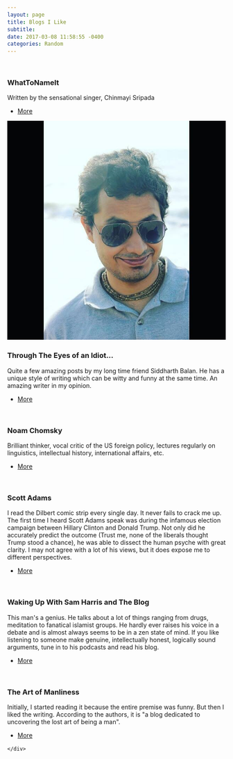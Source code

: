 ```yaml
---
layout: page
title: Blogs I Like 
subtitle: 
date: 2017-03-08 11:58:55 -0400
categories: Random
---
```



<section>
    <!--
    <header class="major">
        <h2>Blogs I Like</h2>
    </header> -->
    <div class="posts">
        <article>
            <a href="#" class="image"><img src="http://cdbaby.name/c/h/chinmayisripaada.jpg" alt="" /></a>
            <h3>WhatToNameIt</h3>
            <p>Written by the sensational singer, Chinmayi Sripada</p>
            <ul class="actions">
                <li><a href="#" class="button">More</a></li>
            </ul>
        </article>
        <article>
            <a href="#" class="image"><img src="assets/images/siddharth_balan.jpg" alt="" /></a>
            <h3>Through The Eyes of an Idiot...</h3>
            <p>Quite a few amazing posts by my long time friend Siddharth Balan. He has a unique style of writing which can be witty and funny at the same time. An amazing writer in my opinion. </p>
            <ul class="actions">
                <li><a href="http://siddzcorner.blogspot.ca/" class="button">More</a></li>
            </ul>
        </article>
        <article>
            <a href="#" class="image"><img src="https://chomsky.info/wp-content/uploads/NoamChomsky.jpg" alt="" /></a>
            <h3>Noam Chomsky</h3>
            <p>Brilliant thinker, vocal critic of the US foreign policy, lectures regularly on linguistics, intellectual history, international affairs, etc.</p>
            <ul class="actions">
                <li><a href="https://chomsky.info/articles/" class="button">More</a></li>
            </ul>
        </article>
        <article>
            <a href="#" class="image"><img src="http://www.animationmagazine.net/wordpress/wp-content/uploads/dilbert-post.jpg" alt="" /></a>
            <h3>Scott Adams </h3>
            <p>I read the Dilbert comic strip every single day. It never fails to crack me up. The first time I heard Scott Adams speak was during the infamous election campaign between Hillary Clinton and Donald Trump. Not only did he accurately predict the outcome (Trust me, none of the liberals thought Trump stood a chance), he was able to dissect the human psyche with great clarity. I may not agree with a lot of his views, but it does expose me to different perspectives. </p>
            <ul class="actions">
                <li><a href="http://blog.dilbert.com/" class="button">More</a></li>
            </ul>
        </article>
        <article>
            <a href="#" class="image"><img src="https://samharris.org/wp-content/themes/samharris/dist/images/about-image@2x_3605ef18.jpg" alt="" /></a>
            <h3>Waking Up With Sam Harris and The Blog</h3>
            <p>This man's a genius. He talks about a lot of things ranging from drugs, meditation to fanatical islamist groups. He hardly ever raises his voice in a debate and is almost always seems to be in a zen state of mind. If you like listening to someone make genuine, intellectually honest, logically sound arguments, tune in to his podcasts and read his blog. </p>
            <ul class="actions">
                <li><a href="https://samharris.org/blog/" class="button">More</a></li>
            </ul>
        </article>                                        
        <article>
            <a href="#" class="image"><img src="https://content.artofmanliness.com/uploads//2016/06/aom-podcast-big-button.jpg" alt="" /></a>
            <h3>The Art of Manliness</h3>
            <p>Initially, I started reading it because the entire premise was funny. But then I liked the writing. According to the authors, it is "a blog dedicated to uncovering the lost art of being a man". </p>
            <ul class="actions">
                <li><a href="https://www.artofmanliness.com/" class="button">More</a></li>
            </ul>
        </article>

    </div>
</section>